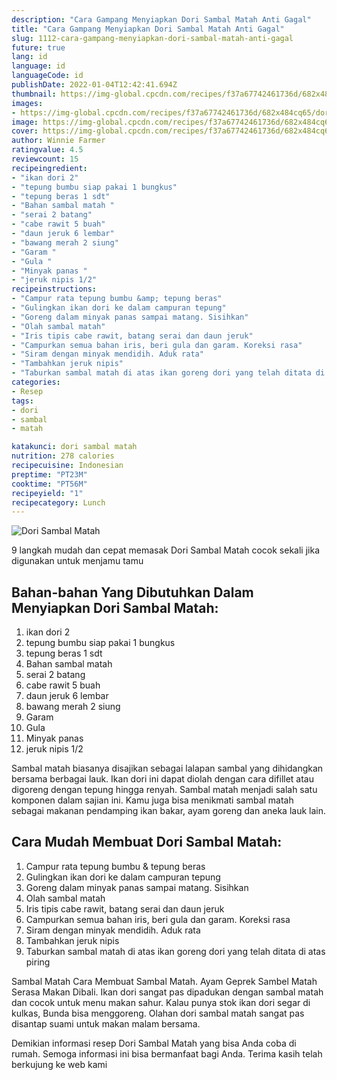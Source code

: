 ```yaml
---
description: "Cara Gampang Menyiapkan Dori Sambal Matah Anti Gagal"
title: "Cara Gampang Menyiapkan Dori Sambal Matah Anti Gagal"
slug: 1112-cara-gampang-menyiapkan-dori-sambal-matah-anti-gagal
future: true
lang: id
language: id
languageCode: id
publishDate: 2022-01-04T12:42:41.694Z 
thumbnail: https://img-global.cpcdn.com/recipes/f37a67742461736d/682x484cq65/dori-sambal-matah-foto-resep-utama.png
images:
- https://img-global.cpcdn.com/recipes/f37a67742461736d/682x484cq65/dori-sambal-matah-foto-resep-utama.png
image: https://img-global.cpcdn.com/recipes/f37a67742461736d/682x484cq65/dori-sambal-matah-foto-resep-utama.png
cover: https://img-global.cpcdn.com/recipes/f37a67742461736d/682x484cq65/dori-sambal-matah-foto-resep-utama.png
author: Winnie Farmer
ratingvalue: 4.5
reviewcount: 15
recipeingredient:
- "ikan dori 2"
- "tepung bumbu siap pakai 1 bungkus"
- "tepung beras 1 sdt"
- "Bahan sambal matah "
- "serai 2 batang"
- "cabe rawit 5 buah"
- "daun jeruk 6 lembar"
- "bawang merah 2 siung"
- "Garam "
- "Gula "
- "Minyak panas "
- "jeruk nipis 1/2"
recipeinstructions:
- "Campur rata tepung bumbu &amp; tepung beras"
- "Gulingkan ikan dori ke dalam campuran tepung"
- "Goreng dalam minyak panas sampai matang. Sisihkan"
- "Olah sambal matah"
- "Iris tipis cabe rawit, batang serai dan daun jeruk"
- "Campurkan semua bahan iris, beri gula dan garam. Koreksi rasa"
- "Siram dengan minyak mendidih. Aduk rata"
- "Tambahkan jeruk nipis"
- "Taburkan sambal matah di atas ikan goreng dori yang telah ditata di atas piring"
categories:
- Resep
tags:
- dori
- sambal
- matah

katakunci: dori sambal matah 
nutrition: 278 calories
recipecuisine: Indonesian
preptime: "PT23M"
cooktime: "PT56M"
recipeyield: "1"
recipecategory: Lunch
---
```



![Dori Sambal Matah](https://img-global.cpcdn.com/recipes/f37a67742461736d/682x484cq65/dori-sambal-matah-foto-resep-utama.png)

9 langkah mudah dan cepat memasak  Dori Sambal Matah cocok sekali jika digunakan untuk menjamu tamu

<!--inarticleads1-->

## Bahan-bahan Yang Dibutuhkan Dalam Menyiapkan Dori Sambal Matah:

1. ikan dori 2
1. tepung bumbu siap pakai 1 bungkus
1. tepung beras 1 sdt
1. Bahan sambal matah 
1. serai 2 batang
1. cabe rawit 5 buah
1. daun jeruk 6 lembar
1. bawang merah 2 siung
1. Garam 
1. Gula 
1. Minyak panas 
1. jeruk nipis 1/2

Sambal matah biasanya disajikan sebagai lalapan sambal yang dihidangkan bersama berbagai lauk. Ikan dori ini dapat diolah dengan cara difillet atau digoreng dengan tepung hingga renyah. Sambal matah menjadi salah satu komponen dalam sajian ini. Kamu juga bisa menikmati sambal matah sebagai makanan pendamping ikan bakar, ayam goreng dan aneka lauk lain. 

<!--inarticleads2-->

## Cara Mudah Membuat Dori Sambal Matah:

1. Campur rata tepung bumbu &amp; tepung beras
1. Gulingkan ikan dori ke dalam campuran tepung
1. Goreng dalam minyak panas sampai matang. Sisihkan
1. Olah sambal matah
1. Iris tipis cabe rawit, batang serai dan daun jeruk
1. Campurkan semua bahan iris, beri gula dan garam. Koreksi rasa
1. Siram dengan minyak mendidih. Aduk rata
1. Tambahkan jeruk nipis
1. Taburkan sambal matah di atas ikan goreng dori yang telah ditata di atas piring


Sambal Matah Cara Membuat Sambal Matah. Ayam Geprek Sambel Matah Serasa Makan Dibali. Ikan dori sangat pas dipadukan dengan sambal matah dan cocok untuk menu makan sahur. Kalau punya stok ikan dori segar di kulkas, Bunda bisa menggoreng. Olahan dori sambal matah sangat pas disantap suami untuk makan malam bersama. 

Demikian informasi  resep Dori Sambal Matah   yang bisa Anda coba di rumah. Semoga informasi ini bisa bermanfaat bagi Anda. Terima kasih telah berkujung ke web kami
